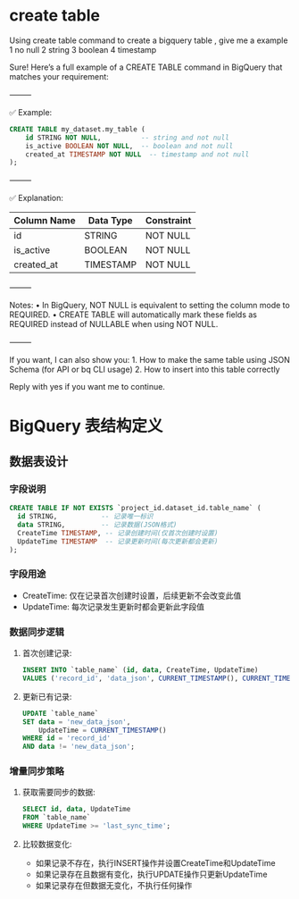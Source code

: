 # create table
Using create table command to create a bigquery table , give me a example 
1 no null
2 string 
3 boolean
4 timestamp

Sure! Here’s a full example of a CREATE TABLE command in BigQuery that matches your requirement:

⸻

✅ Example:
```sql
CREATE TABLE my_dataset.my_table (
    id STRING NOT NULL,          -- string and not null
    is_active BOOLEAN NOT NULL,  -- boolean and not null
    created_at TIMESTAMP NOT NULL  -- timestamp and not null
);
```


⸻

✅ Explanation:

| Column Name | Data Type | Constraint |
|------------|-----------|------------|
| id         | STRING    | NOT NULL   |
| is_active  | BOOLEAN   | NOT NULL   |
| created_at | TIMESTAMP | NOT NULL   |



⸻

Notes:
	•	In BigQuery, NOT NULL is equivalent to setting the column mode to REQUIRED.
	•	CREATE TABLE will automatically mark these fields as REQUIRED instead of NULLABLE when using NOT NULL.

⸻

If you want, I can also show you:
	1.	How to make the same table using JSON Schema (for API or bq CLI usage)
	2.	How to insert into this table correctly

Reply with yes if you want me to continue.

# BigQuery 表结构定义

## 数据表设计

### 字段说明

```sql
CREATE TABLE IF NOT EXISTS `project_id.dataset_id.table_name` (
  id STRING,           -- 记录唯一标识
  data STRING,         -- 记录数据(JSON格式)
  CreateTime TIMESTAMP, -- 记录创建时间(仅首次创建时设置)
  UpdateTime TIMESTAMP  -- 记录更新时间(每次更新都会更新)
);
```

### 字段用途

- CreateTime: 仅在记录首次创建时设置，后续更新不会改变此值
- UpdateTime: 每次记录发生更新时都会更新此字段值

### 数据同步逻辑

1. 首次创建记录:
   ```sql
   INSERT INTO `table_name` (id, data, CreateTime, UpdateTime)
   VALUES ('record_id', 'data_json', CURRENT_TIMESTAMP(), CURRENT_TIMESTAMP());
   ```

2. 更新已有记录:
   ```sql
   UPDATE `table_name`
   SET data = 'new_data_json',
       UpdateTime = CURRENT_TIMESTAMP()
   WHERE id = 'record_id'
   AND data != 'new_data_json';
   ```

### 增量同步策略

1. 获取需要同步的数据:
   ```sql
   SELECT id, data, UpdateTime
   FROM `table_name`
   WHERE UpdateTime >= 'last_sync_time';
   ```

2. 比较数据变化:
   - 如果记录不存在，执行INSERT操作并设置CreateTime和UpdateTime
   - 如果记录存在且数据有变化，执行UPDATE操作只更新UpdateTime
   - 如果记录存在但数据无变化，不执行任何操作